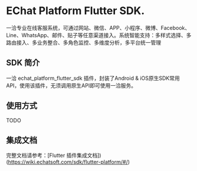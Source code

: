 # EChat Platform Flutter SDK.

一洽专业在线客服系统，可通过网站、微信、APP、小程序、微博、Facebook、Line、WhatsApp、邮件、贴子等任意渠道接入。系统智能支持：多样式选择、多路由接入、多业务整合、多角色监控、多维度分析，多平台统一管理

## SDK 简介

一洽 echat_platform_flutter_sdk 插件，封装了Android & iOS原生SDK常用API，使用该插件，无须调用原生API即可使用一洽服务。 


## 使用方式

TODO

## 集成文档

完整文档请参考：[Flutter 插件集成文档])(https://wiki.echatsoft.com/sdk/flutter-platform/#/)